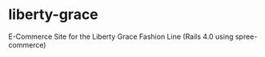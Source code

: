 liberty-grace
=============

E-Commerce Site for the Liberty Grace Fashion Line (Rails 4.0 using spree-commerce)

